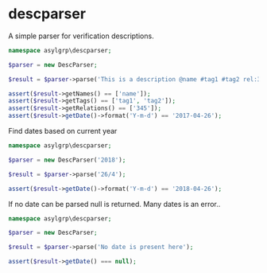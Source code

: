 # descparser

A simple parser for verification descriptions.

```php
namespace asylgrp\descparser;

$parser = new DescParser;

$result = $parser->parse('This is a description @name #tag1 #tag2 rel:345 26/4-17');

assert($result->getNames() == ['name']);
assert($result->getTags() == ['tag1', 'tag2']);
assert($result->getRelations() == ['345']);
assert($result->getDate()->format('Y-m-d') == '2017-04-26');
```

Find dates based on current year

```php
namespace asylgrp\descparser;

$parser = new DescParser('2018');

$result = $parser->parse('26/4');

assert($result->getDate()->format('Y-m-d') == '2018-04-26');
```

If no date can be parsed null is returned. Many dates is an error..

```php
namespace asylgrp\descparser;

$parser = new DescParser;

$result = $parser->parse('No date is present here');

assert($result->getDate() === null);
```
